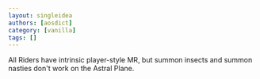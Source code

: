 ```yaml
---
layout: singleidea
authors: [aosdict]
category: [vanilla]
tags: []
---
```

All Riders have intrinsic player-style MR, but summon insects and summon nasties don't work on the Astral Plane.
